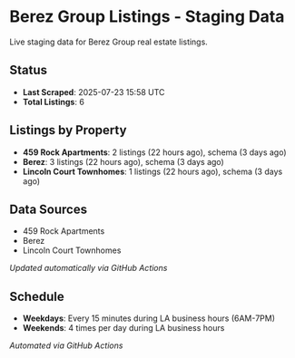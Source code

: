 # Berez Group Listings - Staging Data

Live staging data for Berez Group real estate listings.

## Status

- **Last Scraped**: 2025-07-23 15:58 UTC
- **Total Listings**: 6

## Listings by Property

- **459 Rock Apartments**: 2 listings (22 hours ago), schema (3 days ago)
- **Berez**: 3 listings (22 hours ago), schema (3 days ago)
- **Lincoln Court Townhomes**: 1 listings (22 hours ago), schema (3 days ago)

## Data Sources

- 459 Rock Apartments
- Berez
- Lincoln Court Townhomes

*Updated automatically via GitHub Actions*

## Schedule

- **Weekdays**: Every 15 minutes during LA business hours (6AM-7PM)
- **Weekends**: 4 times per day during LA business hours

*Automated via GitHub Actions*

